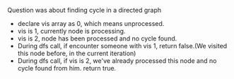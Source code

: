 Question was about finding cycle in a directed graph
* declare vis array as 0, which means unprocessed.
* vis is 1, currently node is processing.
* vis is 2, node has been processed and no cycle found.
* During dfs call, if encounter someone with vis 1, return false.(We visited this node before, in the current iteration)
* During dfs call, if vis is 2, we've already processed this node and no cycle found from him. return true.